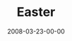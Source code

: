 ---
layout: message
category: message
series: "Consumed"
title: "Easter"
date: 2008-03-23-00-00
message_id: 489
description: "God coming to earth was the most generous act ever known. God emptied himself, took on human form, died on a cross and came back to life to conquer death. "
video: "http://s3.amazonaws.com/crossroads-media/messages/video/Easter.mp4"
video-duration: "34:42"
video-image: "http://s3.amazonaws.com/crossroads-media/images/easter-still.jpg"
audio: "http://s3.amazonaws.com/crossroads-media/messages/audio/Easter-2008.mp3"
audio-duration: "29:31"
explicit: false
---